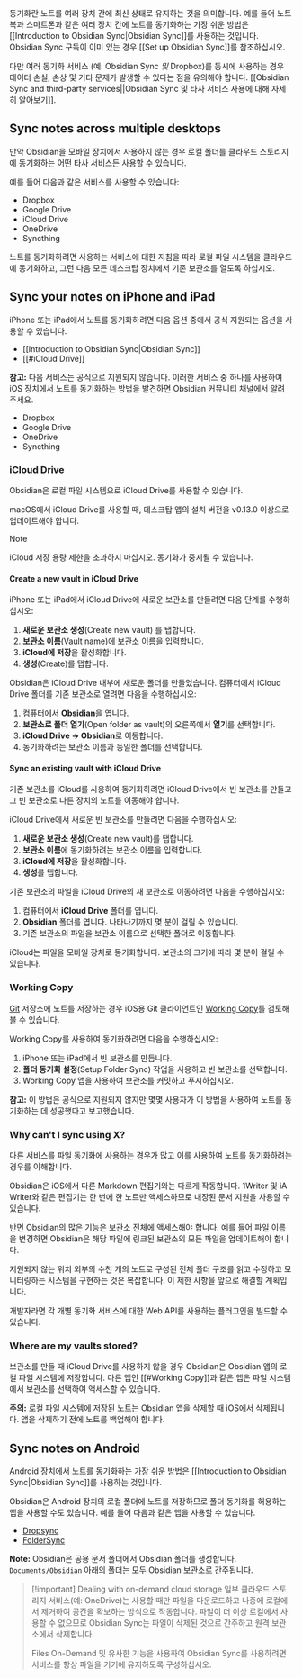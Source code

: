 동기화란 노트를 여러 장치 간에 최신 상태로 유지하는 것을 의미합니다. 예를 들어 노트북과 스마트폰과 같은 여러 장치 간에 노트를 동기화하는 가장 쉬운 방법은 [[Introduction to Obsidian Sync|Obsidian Sync]]를 사용하는 것입니다. Obsidian Sync 구독이 이미 있는 경우 [[Set up Obsidian Sync]]를 참조하십시오.

다만 여러 동기화 서비스 (예: Obsidian Sync _및_ Dropbox)를 동시에 사용하는 경우 데이터 손실, 손상 및 기타 문제가 발생할 수 있다는 점을 유의해야 합니다. [[Obsidian Sync and third-party services||Obsidian Sync 및 타사 서비스 사용에 대해 자세히 알아보기]].

## Sync notes across multiple desktops

만약 Obsidian을 모바일 장치에서 사용하지 않는 경우 로컬 폴더를 클라우드 스토리지에 동기화하는 어떤 타사 서비스든 사용할 수 있습니다. 

예를 들어 다음과 같은 서비스를 사용할 수 있습니다:

- Dropbox
- Google Drive
- iCloud Drive
- OneDrive
- Syncthing

노트를 동기화하려면 사용하는 서비스에 대한 지침을 따라 로컬 파일 시스템을 클라우드에 동기화하고, 그런 다음 모든 데스크탑 장치에서 기존 보관소를 열도록 하십시오.

## Sync your notes on iPhone and iPad

iPhone 또는 iPad에서 노트를 동기화하려면 다음 옵션 중에서 공식 지원되는 옵션을 사용할 수 있습니다.

- [[Introduction to Obsidian Sync|Obsidian Sync]]
- [[#iCloud Drive]]

**참고:** 다음 서비스는 공식으로 지원되지 않습니다. 이러한 서비스 중 하나를 사용하여 iOS 장치에서 노트를 동기화하는 방법을 발견하면 Obsidian 커뮤니티 채널에서 알려 주세요.

- Dropbox
- Google Drive
- OneDrive
- Syncthing

### iCloud Drive

Obsidian은 로컬 파일 시스템으로 iCloud Drive를 사용할 수 있습니다.

macOS에서 iCloud Drive를 사용할 때, 데스크탑 앱의 설치 버전을 v0.13.0 이상으로 업데이트해야 합니다.

> [!note]
> iCloud 저장 용량 제한을 초과하지 마십시오. 동기화가 중지될 수 있습니다.

#### Create a new vault in iCloud Drive

iPhone 또는 iPad에서 iCloud Drive에 새로운 보관소를 만들려면 다음 단계를 수행하십시오:

1. **새로운 보관소 생성**(Create new vault) 를 탭합니다.
2. **보관소 이름**(Vault name)에 보관소 이름을 입력합니다.
3. **iCloud에 저장**을 활성화합니다.
4. **생성**(Create)를 탭합니다.

Obsidian은 iCloud Drive 내부에 새로운 폴더를 만들었습니다. 컴퓨터에서 iCloud Drive 폴더를 기존 보관소로 열려면 다음을 수행하십시오:

1. 컴퓨터에서 **Obsidian**을 엽니다.
2. **보관소로 폴더 열기**(Open folder as vault)의 오른쪽에서 **열기**를 선택합니다.
3. **iCloud Drive → Obsidian**로 이동합니다.
4. 동기화하려는 보관소 이름과 동일한 폴더를 선택합니다.

#### Sync an existing vault with iCloud Drive

기존 보관소를 iCloud를 사용하여 동기화하려면 iCloud Drive에서 빈 보관소를 만들고 그 빈 보관소로 다른 장치의 노트를 이동해야 합니다.

iCloud Drive에서 새로운 빈 보관소를 만들려면 다음을 수행하십시오:

1. **새로운 보관소 생성**(Create new vault)를 탭합니다.
2. **보관소 이름**에 동기화하려는 보관소 이름을 입력합니다.
3. **iCloud에 저장**을 활성화합니다.
4. **생성**를 탭합니다.

기존 보관소의 파일을 iCloud Drive의 새 보관소로 이동하려면 다음을 수행하십시오:

1. 컴퓨터에서 **iCloud Drive** 폴더를 엽니다.
2. **Obsidian** 폴더를 엽니다. 나타나기까지 몇 분이 걸릴 수 있습니다.
3. 기존 보관소의 파일을 보관소 이름으로 선택한 폴더로 이동합니다.

iCloud는 파일을 모바일 장치로 동기화합니다. 보관소의 크기에 따라 몇 분이 걸릴 수 있습니다.

### Working Copy

[Git](https://git-scm.com/) 저장소에 노트를 저장하는 경우 iOS용 Git 클라이언트인 [Working Copy](https://apps.apple.com/us/app/working-copy-git-client/id896694807)를 검토해 볼 수 있습니다.

Working Copy를 사용하여 동기화하려면 다음을 수행하십시오:

1. iPhone 또는 iPad에서 빈 보관소를 만듭니다.
2. **폴더 동기화 설정**(Setup Folder Sync) 작업을 사용하고 빈 보관소를 선택합니다.
3. Working Copy 앱을 사용하여 보관소를 커밋하고 푸시하십시오.

**참고:** 이 방법은 공식으로 지원되지 않지만 몇몇 사용자가 이 방법을 사용하여 노트를 동기화하는 데 성공했다고 보고했습니다.

### Why can't I sync using X?

다른 서비스를 파일 동기화에 사용하는 경우가 많고 이를 사용하여 노트를 동기화하려는 경우를 이해합니다.

Obsidian은 iOS에서 다른 Markdown 편집기와는 다르게 작동합니다. 1Writer 및 iA Writer와 같은 편집기는 한 번에 한 노트만 액세스하므로 내장된 문서 지원을 사용할 수 있습니다.

반면 Obsidian의 많은 기능은 보관소 전체에 액세스해야 합니다. 예를 들어 파일 이름을 변경하면 Obsidian은 해당 파일에 링크된 보관소의 모든 파일을 업데이트해야 합니다.

지원되지 않는 위치 외부의 수천 개의 노트로 구성된 전체 폴더 구조를 읽고 수정하고 모니터링하는 시스템을 구현하는 것은 복잡합니다. 이 제한 사항을 앞으로 해결할 계획입니다.

개발자라면 각 개별 동기화 서비스에 대한 Web API를 사용하는 플러그인을 빌드할 수 있습니다.

### Where are my vaults stored?

보관소를 만들 때 iCloud Drive를 사용하지 않을 경우 Obsidian은 Obsidian 앱의 로컬 파일 시스템에 저장합니다. 다른 앱인 [[#Working Copy]]과 같은 앱은 파일 시스템에서 보관소를 선택하여 액세스할 수 있습니다.

**주의:** 로컬 파일 시스템에 저장된 노트는 Obsidian 앱을 삭제할 때 iOS에서 삭제됩니다. 앱을 삭제하기 전에 노트를 백업해야 합니다.

## Sync notes on Android

Android 장치에서 노트를 동기화하는 가장 쉬운 방법은 [[Introduction to Obsidian Sync|Obsidian Sync]]를 사용하는 것입니다.

Obsidian은 Android 장치의 로컬 폴더에 노트를 저장하므로 폴더 동기화를 허용하는 앱을 사용할 수도 있습니다. 예를 들어 다음과 같은 앱을 사용할 수 있습니다.

- [Dropsync](https://play.google.com/store/apps/details?id=com.ttxapps.dropsync)
- [FolderSync](https://play.google.com/store/apps/details?id=dk.tacit.android.foldersync.lite)

**Note:** Obsidian은 공용 문서 폴더에서 Obsidian 폴더를 생성합니다. `Documents/Obsidian` 아래의 폴더는 모두 Obsidian 보관소로 간주됩니다.

> [!important] Dealing with on-demand cloud storage
> 일부 클라우드 스토리지 서비스(예: OneDrive)는 사용할 때만 파일을 다운로드하고 나중에 로컬에서 제거하여 공간을 확보하는 방식으로 작동합니다. 파일이 더 이상 로컬에서 사용할 수 없으므로 Obsidian Sync는 파일이 삭제된 것으로 간주하고 원격 보관소에서 삭제합니다.
>
>Files On-Demand 및 유사한 기능을 사용하여 Obsidian Sync를 사용하려면 서비스를 항상 파일을 기기에 유지하도록 구성하십시오.
